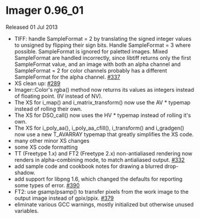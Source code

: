 # Imager 0.96_01

Released 01 Jul 2013

- TIFF: handle SampleFormat = 2 by translating the signed integer values to unsigned by flipping their sign bits. Handle SampleFormat = 3 where possible. SampleFormat is ignored for paletted images. Mixed SampleFormat are handled incorrectly, since libtiff returns only the first SampleFormat value, and an image with both an alpha channel and SampleFormat = 2 for color channels probably has a different SampleFormat for the alpha channel. [#337](https://github.com/tonycoz/imager/issues/337) 
- XS clean up: [#289](https://github.com/tonycoz/imager/issues/289) 
- Imager::Color's rgba() method now returns its values as integers instead of floating point. (IV instead of NV). 
- The XS for i_map() and i_matrix_transform() now use the AV * typemap instead of rolling their own. 
- The XS for DSO_call() now uses the HV * typemap instead of rolling it's own. 
- The XS for i_poly_aa(), i_poly_aa_cfill(), i_transform() and i_gradgen() now use a new T_AVARRAY typemap that greatly simplifies the XS code. 
- many other minor XS changes 
- some XS code formatting 
- TT (Freetype 1.x) and FT2 (Freetype 2.x) non-antialiased rendering now renders in alpha-combining mode, to match antialiased output. [#332](https://github.com/tonycoz/imager/issues/332) 
- add sample code and cookbook notes for drawing a blurred drop-shadow. 
- add support for libpng 1.6, which changed the defaults for reporting some types of error. [#390](https://github.com/tonycoz/imager/issues/390) 
- FT2: use gsamp/psamp() to transfer pixels from the work image to the output image instead of gpix/ppix. [#379](https://github.com/tonycoz/imager/issues/379) 
- eliminate various GCC warnings, mostly initialized but otherwise unused variables.